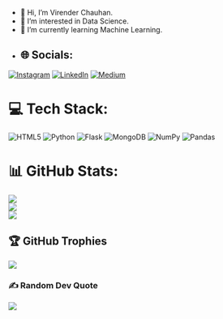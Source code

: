 - 👋 Hi, I’m Virender Chauhan.
- 👀 I’m interested in Data Science.
- 🌱 I’m currently learning Machine Learning.
- ## 🌐 Socials:
[![Instagram](https://img.shields.io/badge/Instagram-%23E4405F.svg?logo=Instagram&logoColor=white)](https://instagram.com/vir_since2003) [![LinkedIn](https://img.shields.io/badge/LinkedIn-%230077B5.svg?logo=linkedin&logoColor=white)](https://www.linkedin.com/in/virender-chauhan-1277701a9/ ) [![Medium](https://img.shields.io/badge/Medium-12100E?logo=medium&logoColor=white)](https://medium.com/@virchauhan657 ) 

# 💻 Tech Stack:
![HTML5](https://img.shields.io/badge/html5-%23E34F26.svg?style=plastic&logo=html5&logoColor=white) ![Python](https://img.shields.io/badge/python-3670A0?style=plastic&logo=python&logoColor=ffdd54) ![Flask](https://img.shields.io/badge/flask-%23000.svg?style=plastic&logo=flask&logoColor=white) ![MongoDB](https://img.shields.io/badge/MongoDB-%234ea94b.svg?style=plastic&logo=mongodb&logoColor=white) ![NumPy](https://img.shields.io/badge/numpy-%23013243.svg?style=plastic&logo=numpy&logoColor=white) ![Pandas](https://img.shields.io/badge/pandas-%23150458.svg?style=plastic&logo=pandas&logoColor=white)
# 📊 GitHub Stats:
![](https://github-readme-stats.vercel.app/api?username=virsince2003&theme=dark&hide_border=false&include_all_commits=true&count_private=true)<br/>
![](https://github-readme-streak-stats.herokuapp.com/?user=virsince2003&theme=dark&hide_border=false)<br/>
![](https://github-readme-stats.vercel.app/api/top-langs/?username=virsince2003&theme=dark&hide_border=false&include_all_commits=true&count_private=true&layout=compact)

## 🏆 GitHub Trophies
![](https://github-profile-trophy.vercel.app/?username=virsince2003&theme=radical&no-frame=false&no-bg=true&margin-w=4)

### ✍ Random Dev Quote
![](https://quotes-github-readme.vercel.app/api?type=horizontal&theme=tokyonight)
